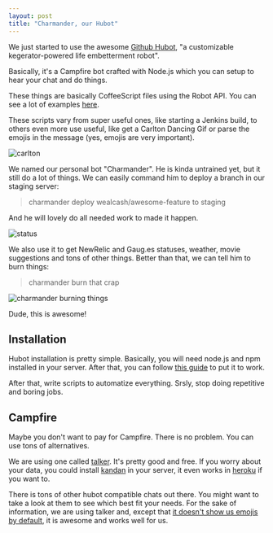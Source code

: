 ```yaml
---
layout: post
title: "Charmander, our Hubot"
---
```


We just started to use the awesome [Github Hubot][hubot], "a customizable
kegerator-powered life embetterment robot".

Basically, it's a Campfire bot crafted with Node.js which you can setup to
hear your chat and do things.

These things are basically CoffeeScript files using the Robot API. You can
see a lot of examples [here][hubot-scripts].

These scripts vary from super useful ones, like starting a Jenkins build, to
others even more use useful, like get a Carlton Dancing Gif or parse the
emojis in the message (yes, emojis are very important).

![carlton](http://gifsoup.com/webroot/animatedgifs/131815_o.gif)

We named our personal bot "Charmander". He is kinda untrained yet, but it still
do a lot of things. We can easily command him to deploy a branch in our staging
server:

> charmander deploy wealcash/awesome-feature to staging

And he will lovely do all needed work to made it happen.

![status](https://lh6.googleusercontent.com/odaYjOwZBkhJK-ZywQ5xUicanLwPaiGysOv7Qi291Zo=s0)

We also use it to get NewRelic and Gaug.es statuses, weather, movie suggestions
and tons of other things. Better than that, we can tell him to burn things:

> charmander burn that crap

![charmander burning things](http://24.media.tumblr.com/69c947ad72c230f72d55a93bed958417/tumblr_mhthj8aPR21s595b5o1_500.gif)

Dude, this is awesome!

## Installation

Hubot installation is pretty simple. Basically, you will need node.js and npm
installed in your server. After that, you can follow [this guide][hubot-install]
to put it to work.

After that, write scripts to automatize everything. Srsly, stop doing repetitive
and boring jobs.

## Campfire

Maybe you don't want to pay for Campfire. There is no problem. You can use tons of
alternatives.

We are using one called [talker][talker]. It's pretty good and free. If you worry
about your data, you could install [kandan][kandan] in your server, it even works
in [heroku][heroku] if you want to.

There is tons of other hubot compatible chats out there. You might want to take a
look at them to see which best fit your needs. For the sake of information, we are
using talker and, except that [it doesn't show us emojis by default][emoji-gist],
it is awesome and works well for us.


[hubot]: http://hubot.github.com/
[hubot-scripts]: https://github.com/github/hubot-scripts
[hubot-install]: https://github.com/github/hubot/tree/master/docs
[heroku]: https://heroku.com/
[kandan]: http://kandanapp.com/
[talker]: http://talkerapp.com/
[emoji-gist]: https://gist.github.com/caarlos0/6190280
